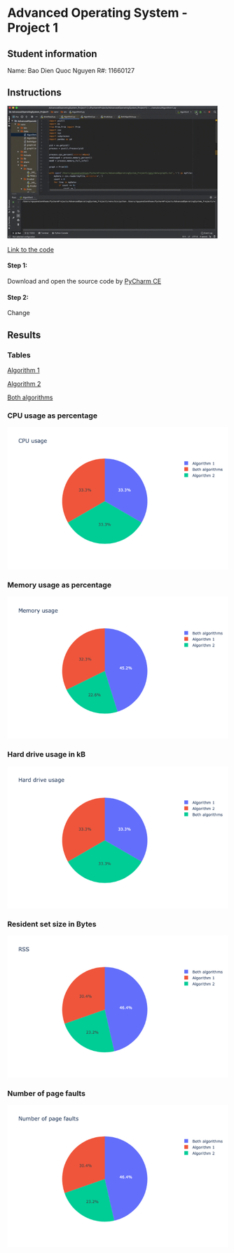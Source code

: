 # Advanced Operating System - Project 1

## Student information
Name: Bao Dien Quoc Nguyen
R#: 11660127

## Instructions
![Running steps](Running.gif)

[Link to the code](https://texastechuniversity-my.sharepoint.com/:u:/g/personal/bao_d_nguyen_ttu_edu/ERyqkjNKJAtEjxe1AGHOzwEBL81cuuoi47LPw-Wjbter8w?e=UjQyx4)

#### Step 1:
Download and open the source code by [PyCharm CE](https://www.jetbrains.com/pycharm/download/#section=mac)

#### Step 2:
Change

## Results
### Tables
[Algorithm 1](Algorithm1.csv)

[Algorithm 2](Algorithm2.csv)

[Both algorithms](BothAlgorithms.csv)

### CPU usage as percentage
![CPU](CPU_usage.png)

### Memory usage as percentage
![Memory](Memory_usage.png)

### Hard drive usage in kB
![Hard drive](Hard_drive_usage.png)

### Resident set size in Bytes
![RSS](RSS.png)

### Number of page faults
![page faults](Page_faults.png)
